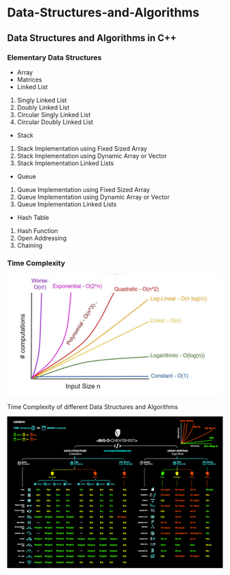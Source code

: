 # Data-Structures-and-Algorithms
Data Structures and Algorithms in C++
---
### Elementary Data Structures
- Array
- Matrices
- Linked List
1. Singly Linked List
2. Doubly Linked List
3. Circular Singly Linked List
4. Circular Doubly Linked List
- Stack
1. Stack Implementation using Fixed Sized Array
2. Stack Implementation using Dynamic Array or Vector
3. Stack Implementation Linked Lists
- Queue
1. Queue Implementation using Fixed Sized Array
2. Queue Implementation using Dynamic Array or Vector
3. Queue Implementation Linked Lists
- Hash Table
1. Hash Function
2. Open Addressing
3. Chaining

### Time Complexity
![Time Complexity Chart](./assets/time-complexity.jpg)

Time Complexity of different Data Structures and Algorithms

![Big O Cheatsheet](./assets/big-o-cheat-sheet-poster.png)